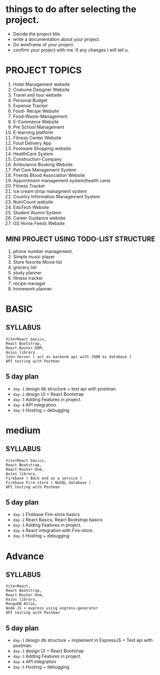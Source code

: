 # things to do after selecting the project.

- Decide the project title
- write a documentation about your project.
- Do wireframe of your project.
- confirm your project with me. If any changes I will tell u.

# PROJECT TOPICS

1. Hotel Management website
1. Costume Designer Website
1. Travel and tour website
1. Personal Budget
1. Expense Tracker
1. Food- Recipe Website
1. Food-Waste-Management
1. E-Commerce Website
1. Pre School Management
1. E-learning platform
1. Fitness Center Website
1. Food Delivery App
1. Footware Shopping website
1. HealthCare System
1. Construction-Company
1. Ambulance Booking Website
1. Pet Care Management System
1. Friends Blood Association Website
1. Appointment management system(health care)
1. Fitness Tracker
1. Ice cream shop managment system
1. Country Information Management System
1. NutriCount website
1. EduTech Website
1. Student Alumni System
1. Career Guidance website
1. GS Horse Feeds Website

## MINI PROJECT USING TODO-LIST STRUCTURE

1. phone number management.
1. Simple music player
1. Store favorite Movie list
1. grocery list
1. study planner
1. fitness tracker
1. recipe manager
1. homework planner.


# BASIC

## SYLLABUS

    Vite+React basics,
    React Bootstrap,
    React-Router-DOM,
    Axios library
    Json-Server ( act as backend api with JSON as database )
    API testing with Postman

## 5 day plan

- `day-1` design db structure + test api with postman.
- `day-2` design UI + React Bootstrap
- `day-3` Adding Features in project.
- `day-4` API integration
- `day-5` Hosting + debugging

# medium

## SYLLABUS

    Vite+React basics,
    React Bootstrap,
    React-Router-Dom,
    Axios library,
    Firebase ( Back end as a service )
    Firebase Fire-store ( NoSQL database )
    API testing with Postman

## 5 day plan

- `day-1` Firebase Fire-store basics
- `day-2` React Basics, React Bootstrap basics
- `day-3` Adding Features in project.
- `day-4` React integration with Fire-store.
- `day-5` Hosting + debugging



# Advance

## SYLLABUS

    Vite+React,
    React Bootstrap,
    React-Router-Dom,
    Axios library,
    MongoDB Atlas,
    Node JS + express using express-generator
    API testing with Postman

## 5 day plan

- `day-1` design db structure + implement in ExpressJS + Test api with postman.
- `day-2` design UI + React Bootstrap
- `day-3` Adding Features in project.
- `day-4` API integration
- `day-5` Hosting + debugging
